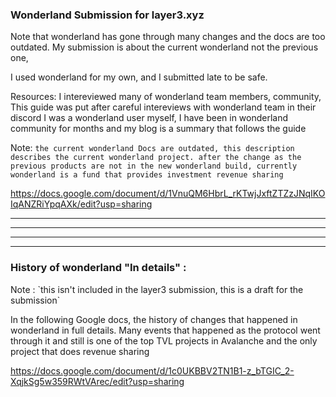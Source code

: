 

<h3> Wonderland Submission for layer3.xyz</h3>


Note that wonderland has gone through many changes and the docs are too outdated. My submission is about the current wonderland not the previous one,

I used wonderland for my own, and I submitted late to be safe. 

Resources: I intereviewed many of wonderland team members, community, This guide was put after careful intereviews with wonderland team in their discord
I was a wonderland user myself, I have been in wonderland community for months  and my blog is a summary that follows the guide 


Note: 
`the current wonderland Docs are outdated, this description describes the current wonderland project. after the change as the previous products are not in the new wonderland build, currently wonderland is a fund that provides investment revenue sharing`


https://docs.google.com/document/d/1VnuQM6HbrL_rKTwjJxftZTZzJNqIKOIqANZRiYpqAXk/edit?usp=sharing








__________________________________________________________________________________________________
__________________________________________________________________________________________________
__________________________________________________________________________________________________
__________________________________________________________________________________________________



<h3> History of wonderland "In details" : </h3>
Note : `this isn't included in the layer3 submission, this is a draft for the submission`

In the following Google docs, the history of changes that happened in wonderland in full details. Many events that happened as the protocol went through it and still
is one of the top TVL projects in Avalanche and the only project that does revenue sharing 




https://docs.google.com/document/d/1c0UKBBV2TN1B1-z_bTGIC_2-XqjkSg5w359RWtVArec/edit?usp=sharing


